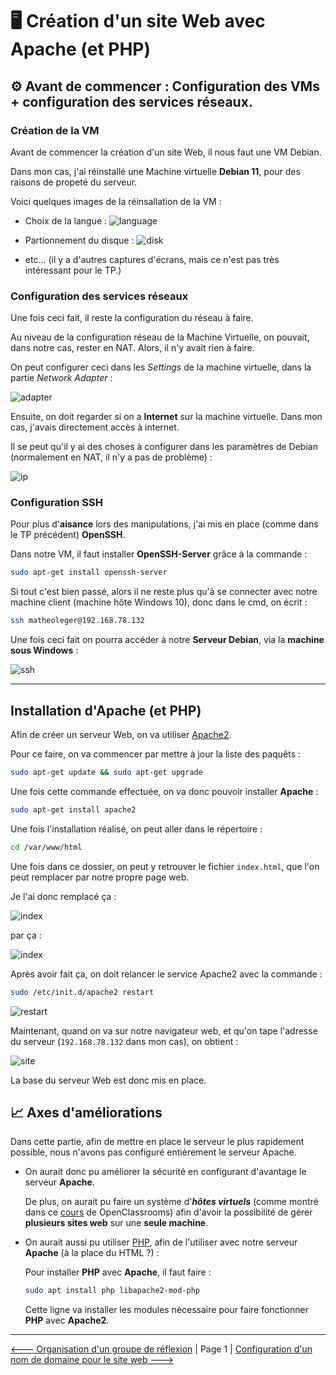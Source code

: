 # :desktop_computer: Création d'un site Web avec Apache (et PHP)

## :gear: Avant de commencer : Configuration des VMs + configuration des services réseaux.

### Création de la VM

Avant de commencer la création d'un site Web, il nous faut une VM Debian.

Dans mon cas, j'ai réinstallé une Machine virtuelle **Debian 11**, pour des raisons de propeté du serveur.

Voici quelques images de la réinsallation de la VM :

- Choix de la langue :
    ![language](./img/installation-VM/2021-09-28-133352.jpg)

- Partionnement du disque :
    ![disk](./img/installation-VM/2021-09-28-133810.jpg)

- etc... (il y a d'autres captures d'écrans, mais ce n'est pas très intéressant pour le TP.)

### Configuration des services réseaux

Une fois ceci fait, il reste la configuration du réseau à faire.

Au niveau de la configuration réseau de la Machine Virtuelle, on pouvait, dans notre cas, rester en NAT. Alors, il n'y avait rien à faire.

On peut configurer ceci dans les *Settings* de la machine virtuelle, dans la partie *Network Adapter* :

![adapter](./img/installation-VM/2021-10-01-092416.jpg)

Ensuite, on doit regarder si on a **Internet** sur la machine virtuelle. Dans mon cas, j'avais directement accès à internet.

Il se peut qu'il y ai des choses à configurer dans les paramètres de Debian (normalement en NAT, il n'y a pas de problème) :

![ip](./img/installation-VM/2021-10-01-094615.jpg)


### Configuration SSH

Pour plus d'**aisance** lors des manipulations, j'ai mis en place (comme dans le TP précédent) **OpenSSH**.

Dans notre VM, il faut installer **OpenSSH-Server** grâce à la commande :

```sh
sudo apt-get install openssh-server
```

Si tout c'est bien passé, alors il ne reste plus qu'à se connecter avec notre machine client (machine hôte Windows 10), donc dans le cmd, on écrit :

```sh
ssh matheoleger@192.168.78.132
```

Une fois ceci fait on pourra accéder à notre **Serveur Debian**, via la **machine sous Windows** :

![ssh](./img/ssh/2021-10-01-095639.jpg)


--------------------------------------------------------

## Installation d'Apache (et PHP)

Afin de créer un serveur Web, on va utiliser [Apache2](./definition.md#apache2).

Pour ce faire, on va commencer par mettre à jour la liste des paquêts :

```sh
sudo apt-get update && sudo apt-get upgrade
```

Une fois cette commande effectuée, on va donc pouvoir installer **Apache** :

```sh
sudo apt-get install apache2
```

Une fois l'installation réalisé, on peut aller dans le répertoire :

```sh
cd /var/www/html
```

Une fois dans ce dossier, on peut y retrouver le fichier `index.html`, que l'on peut remplacer par notre propre page web.

Je l'ai donc remplacé ça :

![index](./img/apache/2021-09-28-144448.jpg)

par ça : 

![index](./img/apache/2021-09-28-152136.jpg)

Après avoir fait ça, on doit relancer le service Apache2 avec la commande :

```sh
sudo /etc/init.d/apache2 restart
```

![restart](./img/apache/2021-09-28-144045.jpg)

Maintenant, quand on va sur notre navigateur web, et qu'on tape l'adresse du serveur (`192.168.78.132` dans mon cas), on obtient :

![site](./img/apache/2021-10-01-104042.jpg)

La base du serveur Web est donc mis en place.

## :chart_with_upwards_trend: Axes d'améliorations

Dans cette partie, afin de mettre en place le serveur le plus rapidement possible, nous n'avons pas configuré entièrement le serveur Apache.

- On aurait donc pu améliorer la sécurité en configurant d'avantage le serveur **Apache**.

    De plus, on aurait pu faire un système d'***hôtes virtuels*** (comme montré dans ce [cours](https://openclassrooms.com/fr/courses/1733551-gerez-votre-serveur-linux-et-ses-services/5236051-installez-le-serveur-web-le-plus-utilise-au-monde-apache#/id/r-5442839) de OpenClassrooms) afin d'avoir la possibilité de gérer **plusieurs sites web** sur une **seule machine**.

- On aurait aussi pu utiliser [PHP](./definition.md#PHP), afin de l'utiliser avec notre serveur **Apache** (à la place du HTML ?) :

    Pour installer **PHP** avec **Apache**, il faut faire :

    ```sh
    sudo apt install php libapache2-mod-php
    ```
    Cette ligne va installer les modules nécessaire pour faire fonctionner **PHP** avec **Apache2**.

-------------

[<--- Organisation d'un groupe de réflexion](./organisation.md) | Page 1 | [Configuration d'un nom de domaine pour le site web --->](./nom-domaine.md)



